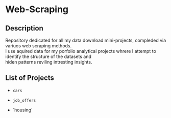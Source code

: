 # **Web-Scraping**

## **Description**
Repository dedicated for all my data download mini-projects, compleded via variuos web scraping methods. </br>
I use aquired data for my porfolio analytical projects whrere I attempt to identify the structure of the datasets and </br>
hiden patterns reviling intresting insights.

## **List of Projects** 

- `cars`

- `job_offers`

- `housing'
